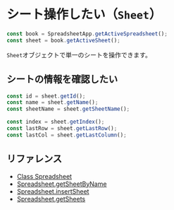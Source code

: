 # シート操作したい（`Sheet`）

```js
const book = SpreadsheetApp.getActiveSpreadsheet();
const sheet = book.getActiveSheet();
```

`Sheet`オブジェクトで単一のシートを操作できます。

## シートの情報を確認したい

```js
const id = sheet.getId();
const name = sheet.getName();
const sheetName = sheet.getSheetName();

const index = sheet.getIndex();
const lastRow = sheet.getLastRow();
const lastCol = sheet.getLastColumn();
```

## リファレンス

- [Class Spreadsheet](https://developers.google.com/apps-script/reference/spreadsheet/spreadsheet)
- [Spreadsheet.getSheetByName](https://developers.google.com/apps-script/reference/spreadsheet/spreadsheet#getsheetbynamename)
- [Spreadsheet.insertSheet](https://developers.google.com/apps-script/reference/spreadsheet/spreadsheet#insertsheetsheetname)
- [Spreadsheet.getSheets](https://developers.google.com/apps-script/reference/spreadsheet/spreadsheet#getsheets)

